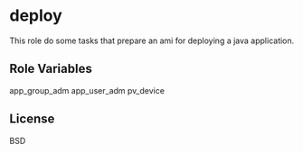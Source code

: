 deploy
=========

This role do some tasks that prepare an ami for deploying a java application.

Role Variables
--------------

app_group_adm
app_user_adm
pv_device

License
-------

BSD
